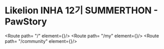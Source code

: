 # Likelion INHA 12기 SUMMERTHON - PawStory

<Route path= "/" element={<Loginhome/>}/>
<Route path= "/my" element={<Myhome/>}/>
<Route path= "/community" element={<Community/>}/>
